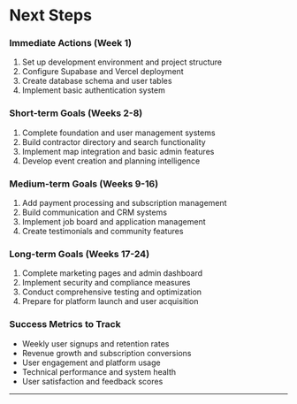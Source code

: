 # Next Steps

### Immediate Actions (Week 1)

1. Set up development environment and project structure
2. Configure Supabase and Vercel deployment
3. Create database schema and user tables
4. Implement basic authentication system

### Short-term Goals (Weeks 2-8)

1. Complete foundation and user management systems
2. Build contractor directory and search functionality
3. Implement map integration and basic admin features
4. Develop event creation and planning intelligence

### Medium-term Goals (Weeks 9-16)

1. Add payment processing and subscription management
2. Build communication and CRM systems
3. Implement job board and application management
4. Create testimonials and community features

### Long-term Goals (Weeks 17-24)

1. Complete marketing pages and admin dashboard
2. Implement security and compliance measures
3. Conduct comprehensive testing and optimization
4. Prepare for platform launch and user acquisition

### Success Metrics to Track

- Weekly user signups and retention rates
- Revenue growth and subscription conversions
- User engagement and platform usage
- Technical performance and system health
- User satisfaction and feedback scores

---
